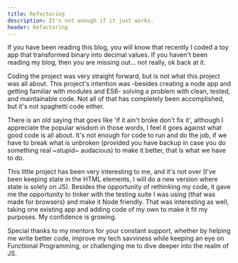 ```yaml
---
title: Refactoring
description: It's not enough if it just works.
header: Refactoring
---
```

If you have been reading this blog, you will know that recently I coded a toy app that transformed binary into decimal values. If you haven't been reading my blog, then you are missing out... not really, ok back at it.


Coding the project was very straight forward, but is not what this project was all about. This project's intention was -besides creating a node app and getting familiar with modules and ES6- solving a problem with clean, tested, and maintainable code. Not all of that has completely been accomplished, but it's not spaghetti code either.


There is an old saying that goes like 'if it ain't broke don't fix it', although I appreciate the popular wisdom in those words, I feel it goes against what good code is all about. It's not enough for code to run and do the job, if we have to break what is unbroken (provided you have backup in case you do something real ~stupid~ audacious) to make it better, that is what we have to do.


This little project has been very interesting to me, and it's not over (I've been keeping state in the HTML elements, I will do a new version where state is solely on JS). Besides the opportunity of rethinking my code, it gave me the opportunity to tinker with the testing suite I was using (that was made for browsers) and make it Node friendly. That was interesting as well, taking one existing app and adding code of my own to make it fit my purposes. My confidence is growing.


Special thanks to my mentors for your constant support, whether by helping me write better code, improve my tech savviness while keeping an eye on Functional Programming, or challenging me to dive deeper into the realm of JS. 